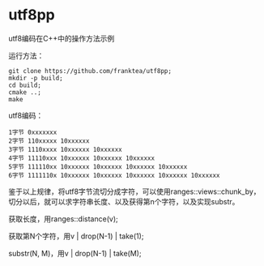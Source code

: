 # utf8pp
utf8编码在C++中的操作方法示例

运行方法：
```
git clone https://github.com/franktea/utf8pp;
mkdir -p build;
cd build;
cmake ..;
make
```

utf8编码：
```
1字节 0xxxxxxx
2字节 110xxxxx 10xxxxxx
3字节 1110xxxx 10xxxxxx 10xxxxxx
4字节 11110xxx 10xxxxxx 10xxxxxx 10xxxxxx
5字节 111110xx 10xxxxxx 10xxxxxx 10xxxxxx 10xxxxxx
6字节 1111110x 10xxxxxx 10xxxxxx 10xxxxxx 10xxxxxx 10xxxxxx
```

鉴于以上规律，将utf8字节流切分成字符，可以使用ranges::views::chunk_by，切分以后，就可以求字符串长度、以及获得第n个字符，以及实现substr。

获取长度，用ranges::distance(v);

获取第N个字符，用v | drop(N-1) | take(1);

substr(N, M)，用v | drop(N-1) | take(M);
